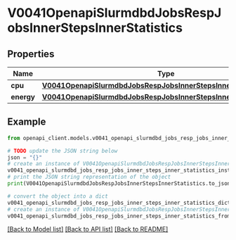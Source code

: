 # V0041OpenapiSlurmdbdJobsRespJobsInnerStepsInnerStatistics


## Properties

Name | Type | Description | Notes
------------ | ------------- | ------------- | -------------
**cpu** | [**V0041OpenapiSlurmdbdJobsRespJobsInnerStepsInnerStatisticsCPU**](V0041OpenapiSlurmdbdJobsRespJobsInnerStepsInnerStatisticsCPU.md) |  | [optional] 
**energy** | [**V0041OpenapiSlurmdbdJobsRespJobsInnerStepsInnerStatisticsEnergy**](V0041OpenapiSlurmdbdJobsRespJobsInnerStepsInnerStatisticsEnergy.md) |  | [optional] 

## Example

```python
from openapi_client.models.v0041_openapi_slurmdbd_jobs_resp_jobs_inner_steps_inner_statistics import V0041OpenapiSlurmdbdJobsRespJobsInnerStepsInnerStatistics

# TODO update the JSON string below
json = "{}"
# create an instance of V0041OpenapiSlurmdbdJobsRespJobsInnerStepsInnerStatistics from a JSON string
v0041_openapi_slurmdbd_jobs_resp_jobs_inner_steps_inner_statistics_instance = V0041OpenapiSlurmdbdJobsRespJobsInnerStepsInnerStatistics.from_json(json)
# print the JSON string representation of the object
print(V0041OpenapiSlurmdbdJobsRespJobsInnerStepsInnerStatistics.to_json())

# convert the object into a dict
v0041_openapi_slurmdbd_jobs_resp_jobs_inner_steps_inner_statistics_dict = v0041_openapi_slurmdbd_jobs_resp_jobs_inner_steps_inner_statistics_instance.to_dict()
# create an instance of V0041OpenapiSlurmdbdJobsRespJobsInnerStepsInnerStatistics from a dict
v0041_openapi_slurmdbd_jobs_resp_jobs_inner_steps_inner_statistics_from_dict = V0041OpenapiSlurmdbdJobsRespJobsInnerStepsInnerStatistics.from_dict(v0041_openapi_slurmdbd_jobs_resp_jobs_inner_steps_inner_statistics_dict)
```
[[Back to Model list]](../README.md#documentation-for-models) [[Back to API list]](../README.md#documentation-for-api-endpoints) [[Back to README]](../README.md)


